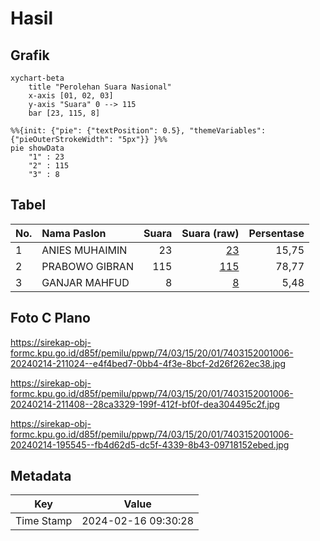 # Hasil

## Grafik

```mermaid
xychart-beta
    title "Perolehan Suara Nasional"
    x-axis [01, 02, 03]
    y-axis "Suara" 0 --> 115
    bar [23, 115, 8]
```

```mermaid
%%{init: {"pie": {"textPosition": 0.5}, "themeVariables": {"pieOuterStrokeWidth": "5px"}} }%%
pie showData
    "1" : 23
    "2" : 115
    "3" : 8
```

## Tabel

| No. | Nama Paslon    | Suara | Suara (raw) | Persentase |
|:--- |:-------------- | -----:| -----------:| ----------:|
| 1   | ANIES MUHAIMIN | 23    | [23][p-1]   | 15,75      |
| 2   | PRABOWO GIBRAN | 115   | [115][p-2]  | 78,77      |
| 3   | GANJAR MAHFUD  | 8     | [8][p-3]    | 5,48       |


[p-1]: https://github.com/gigit-pemilu/pemilu-2024/blob/main/pilpres/hitung-suara/sub/74-sulawesi-tenggara/sub/03-muna/sub/15-batalaiworu/sub/2001-wawesa/sub/006-tps/sub/paslon-1.txt
[p-2]: https://github.com/gigit-pemilu/pemilu-2024/blob/main/pilpres/hitung-suara/sub/74-sulawesi-tenggara/sub/03-muna/sub/15-batalaiworu/sub/2001-wawesa/sub/006-tps/sub/paslon-2.txt
[p-3]: https://github.com/gigit-pemilu/pemilu-2024/blob/main/pilpres/hitung-suara/sub/74-sulawesi-tenggara/sub/03-muna/sub/15-batalaiworu/sub/2001-wawesa/sub/006-tps/sub/paslon-3.txt

## Foto C Plano

https://sirekap-obj-formc.kpu.go.id/d85f/pemilu/ppwp/74/03/15/20/01/7403152001006-20240214-211024--e4f4bed7-0bb4-4f3e-8bcf-2d26f262ec38.jpg

https://sirekap-obj-formc.kpu.go.id/d85f/pemilu/ppwp/74/03/15/20/01/7403152001006-20240214-211408--28ca3329-199f-412f-bf0f-dea304495c2f.jpg

https://sirekap-obj-formc.kpu.go.id/d85f/pemilu/ppwp/74/03/15/20/01/7403152001006-20240214-195545--fb4d62d5-dc5f-4339-8b43-09718152ebed.jpg


## Metadata

| Key        | Value               |
| ---------- | ------------------- |
| Time Stamp | 2024-02-16 09:30:28 |




